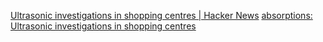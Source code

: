 
[Ultrasonic investigations in shopping centres | Hacker News](https://news.ycombinator.com/item?id=40624709)
[absorptions: Ultrasonic investigations in shopping centres](https://www.windytan.com/2024/06/ultrasonic-investigations-in-shopping.html)
